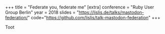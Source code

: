 +++
title = "Federate you, federate me"
[extra]
conference = "Ruby User Group Berlin"
year = 2018
slides = "https://lislis.de/talks/mastodon-federation/"
code="https://github.com/lislis/talk-mastodon-federation"
+++

Toot

